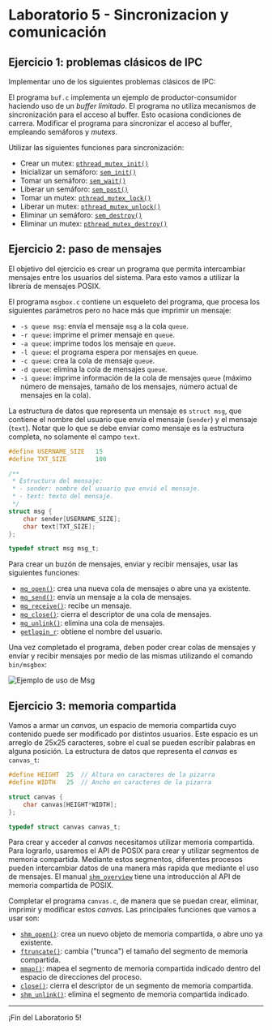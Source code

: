 # Laboratorio 5 - Sincronizacion y comunicación

## Ejercicio 1: problemas clásicos de IPC
Implementar uno de los siguientes problemas clásicos de IPC:

El programa `buf.c` implementa un ejemplo de productor-consumidor haciendo uso de un _buffer limitado_. El programa no utiliza mecanismos de sincronización para el acceso al buffer. Esto ocasiona condiciones de carrera. Modificar el programa para sincronizar el acceso al buffer, empleando semáforos y _mutexs_.

Utilizar las siguientes funciones para sincronización:
* Crear un mutex: [`pthread_mutex_init()`](http://man7.org/linux/man-pages/man3/pthread_mutex_init.3p.html)
* Inicializar un semáforo: [`sem_init()`](https://man7.org/linux/man-pages/man3/sem_init.3.html)
* Tomar un semáforo: [`sem_wait()`](https://man7.org/linux/man-pages/man3/sem_wait.3.html)
* Liberar un semáforo: [`sem_post()`](https://man7.org/linux/man-pages/man3/sem_post.3.html)
* Tomar un mutex: [`pthread_mutex_lock()`](https://www.man7.org/linux/man-pages/man3/pthread_mutex_lock.3p.html)
* Liberar un mutex: [`pthread_mutex_unlock()`](https://www.man7.org/linux/man-pages/man3/pthread_mutex_unlock.3p.html)
* Eliminar un semáforo: [`sem_destroy()`](https://man7.org/linux/man-pages/man3/sem_destroy.3.html)
* Eliminar un mutex: [`pthread_mutex_destroy()`](https://www.man7.org/linux/man-pages/man3/pthread_mutex_destroy.3p.html)

## Ejercicio 2: paso de mensajes

El objetivo del ejercicio es crear un programa que permita intercambiar mensajes entre los usuarios del sistema. Para esto vamos a utilizar la librería de mensajes POSIX.

El programa `msgbox.c` contiene un esqueleto del programa, que procesa los siguientes parámetros pero no hace más que imprimir un mensaje:

- `-s queue msg`: envía el mensaje `msg` a la cola `queue`.
- `-r queue`: imprime el primer mensaje en `queue`.
- `-a queue`: imprime todos los mensaje en `queue`.
- `-l queue`: el programa espera por mensajes en `queue`.
- `-c queue`: crea la cola de mensaje `queue`.
- `-d queue`: elimina la cola de mensajes `queue`.
- `-i queue`: imprime información de la cola de mensajes `queue` (máximo número de mensajes, tamaño de los mensajes, número actual de mensajes en la cola).

La estructura de datos que representa un mensaje es `struct msg`, que contiene el nombre del usuario que envía el mensaje (`sender`) y el mensaje (`text`). Notar que lo que se debe enviar como mensaje es la estructura completa, no solamente el campo `text`.

```c
#define USERNAME_SIZE   15
#define TXT_SIZE        100

/**
 * Estructura del mensaje:
 * - sender: nombre del usuario que envió el mensaje.
 * - text: texto del mensaje.
 */
struct msg {
    char sender[USERNAME_SIZE];
    char text[TXT_SIZE];
};

typedef struct msg msg_t;
```

Para crear un buzón de mensajes, enviar y recibir mensajes, usar las siguientes funciones:

* [`mq_open()`](http://man7.org/linux/man-pages/man3/mq_open.3.html): crea una nueva cola de mensajes o abre una ya existente.
* [`mq_send()`](http://man7.org/linux/man-pages/man3/mq_send.3.html): envía un mensaje a la cola de mensajes.
* [`mq_receive()`](http://man7.org/linux/man-pages/man3/mq_receive.3.html): recibe un mensaje.
* [`mq_close()`](http://man7.org/linux/man-pages/man3/mq_close.3.html): cierra el descriptor de una cola de mensajes.
* [`mq_unlink()`](http://man7.org/linux/man-pages/man3/mq_unlink.3.html): elimina una cola de mensajes.
* [`getlogin_r`](https://www.man7.org/linux/man-pages/man3/getlogin.3.html): obtiene el nombre del usuario.

Una vez completado el programa, deben poder crear colas de mensajes y envíar y recibir mensajes por medio de las mismas utilizando el comando `bin/msgbox`:

![Ejemplo de uso de Msg](stuff/msgbox.gif)

## Ejercicio 3: memoria compartida

Vamos a armar un _canvas_, un espacio de memoria compartida cuyo contenido puede ser modificado por distintos usuarios. Este espacio es un arreglo de 25x25 caracteres, sobre el cual se pueden escribir palabras en alguna posición. La estructura de datos que representa el _canvas_ es `canvas_t`:

```c
#define HEIGHT  25  // Altura en caracteres de la pizarra
#define WIDTH   25  // Ancho en caracteres de la pizarra

struct canvas {
    char canvas[HEIGHT*WIDTH];
};

typedef struct canvas canvas_t;
```

Para crear y acceder al _canvas_ necesitamos utilizar memoria compartida. Para lograrlo, usaremos el API de POSIX para crear y utilizar segmentos de memoria compartida. Mediante estos segmentos, diferentes procesos pueden intercambiar datos de una manera más rapida que mediante el uso de mensajes. El manual [`shm_overview`](http://man7.org/linux/man-pages/man7/shm_overview.7.html) tiene una introducción al API de memoria compartida de POSIX.

Completar el programa `canvas.c`, de manera que se puedan crear, eliminar, imprimir y modificar estos _canvas_. Las principales funciones que vamos a usar son:

* [`shm_open()`](http://man7.org/linux/man-pages/man3/shm_open.3.html): crea un nuevo objeto de memoria compartida, o abre uno ya existente.
* [`ftruncate()`](http://man7.org/linux/man-pages/man2/ftruncate.2.html): cambia ("trunca") el tamaño del segmento de memoria compartida.
* [`mmap()`](http://man7.org/linux/man-pages/man2/mmap.2.html): mapea el segmento de memoria compartida indicado dentro del espacio de direcciones del proceso.
* [`close()`](http://man7.org/linux/man-pages/man2/close.2.html): cierra el descriptor de un segmento de memoria compartida.
* [`shm_unlink()`](http://man7.org/linux/man-pages/man3/shm_unlink.3.html): elimina el segmento de memoria compartida indicado.

---

¡Fin del Laboratorio 5!
